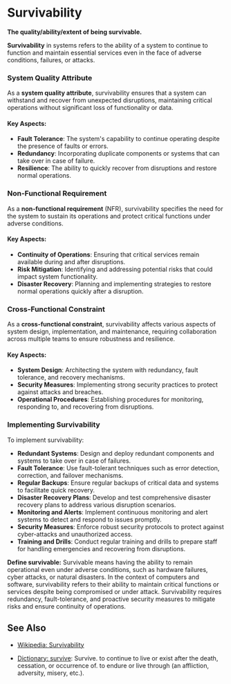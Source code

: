 # Survivability

**The quality/ability/extent of being survivable.**

<span data-chatgpt-prompt="survivability + template">

**Survivability** in systems refers to the ability of a system to continue to function and maintain essential services even in the face of adverse conditions, failures, or attacks.

### System Quality Attribute

As a **system quality attribute**, survivability ensures that a system can withstand and recover from unexpected disruptions, maintaining critical operations without significant loss of functionality or data.

#### Key Aspects:
- **Fault Tolerance**: The system's capability to continue operating despite the presence of faults or errors.
- **Redundancy**: Incorporating duplicate components or systems that can take over in case of failure.
- **Resilience**: The ability to quickly recover from disruptions and restore normal operations.

### Non-Functional Requirement

As a **non-functional requirement** (NFR), survivability specifies the need for the system to sustain its operations and protect critical functions under adverse conditions.

#### Key Aspects:
- **Continuity of Operations**: Ensuring that critical services remain available during and after disruptions.
- **Risk Mitigation**: Identifying and addressing potential risks that could impact system functionality.
- **Disaster Recovery**: Planning and implementing strategies to restore normal operations quickly after a disruption.

### Cross-Functional Constraint

As a **cross-functional constraint**, survivability affects various aspects of system design, implementation, and maintenance, requiring collaboration across multiple teams to ensure robustness and resilience.

#### Key Aspects:
- **System Design**: Architecting the system with redundancy, fault tolerance, and recovery mechanisms.
- **Security Measures**: Implementing strong security practices to protect against attacks and breaches.
- **Operational Procedures**: Establishing procedures for monitoring, responding to, and recovering from disruptions.

### Implementing Survivability

To implement survivability:
- **Redundant Systems**: Design and deploy redundant components and systems to take over in case of failures.
- **Fault Tolerance**: Use fault-tolerant techniques such as error detection, correction, and failover mechanisms.
- **Regular Backups**: Ensure regular backups of critical data and systems to facilitate quick recovery.
- **Disaster Recovery Plans**: Develop and test comprehensive disaster recovery plans to address various disruption scenarios.
- **Monitoring and Alerts**: Implement continuous monitoring and alert systems to detect and respond to issues promptly.
- **Security Measures**: Enforce robust security protocols to protect against cyber-attacks and unauthorized access.
- **Training and Drills**: Conduct regular training and drills to prepare staff for handling emergencies and recovering from disruptions.

</span>

**Define survivable:** <span data-chatgpt-prompt="define survivable (computers and software)">Survivable means having the ability to remain operational even under adverse conditions, such as hardware failures, cyber attacks, or natural disasters. In the context of computers and software, survivability refers to their ability to maintain critical functions or services despite being compromised or under attack. Survivability requires redundancy, fault-tolerance, and proactive security measures to mitigate risks and ensure continuity of operations.</span>

## See Also

* [Wikipedia: Survivability](https://wikipedia.org/wiki/Survivability)

* [Dictionary: survive](https://www.dictionary.com/browse/survive): Survive. to continue to live or exist after the death, cessation, or occurrence of. to endure or live through (an affliction, adversity, misery, etc.).
